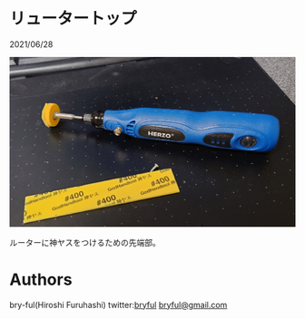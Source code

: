 # リュータートップ

2021/06/28<br>


![ルータートップ.jpg](ルータートップ.jpg)<br>

ルーターに神ヤスをつけるための先端部。


# Authors

bry-ful(Hiroshi Furuhashi)
twitter:[bryful](https://twitter.com/bryful)
bryful@gmail.com


